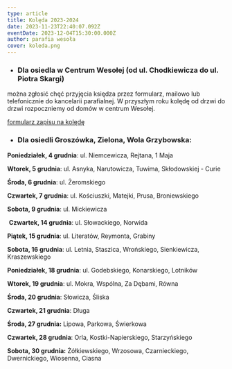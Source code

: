 ```yaml
---
type: article
title: Kolęda 2023-2024
date: 2023-11-23T22:40:07.092Z
eventDate: 2023-12-04T15:30:00.000Z
author: parafia wesoła
cover: koleda.png
---
```

<!--StartFragment-->

* ### Dla osiedla w Centrum Wesołej (od ul. Chodkiewicza do ul. Piotra Skargi) 

można zgłosić chęć przyjęcia księdza przez formularz,  mailowo lub telefonicznie do kancelarii parafialnej. W przyszłym roku kolędę od drzwi do drzwi rozpoczniemy od domów w centrum Wesołej.

[formularz zapisu na kolędę](https://forms.gle/y7QiJ8JMhGNkqcg28)

* ### **Dla osiedli Groszówka, Zielona, Wola Grzybowska:**

**Poniedziałek, 4 grudnia**: ul. Niemcewicza, Rejtana, 1 Maja

**Wtorek, 5 grudnia**: ul. Asnyka, Narutowicza, Tuwima, Skłodowskiej - Curie

**Środa, 6 grudnia**: ul. Żeromskiego

**Czwartek, 7 grudnia**: ul. Kościuszki, Matejki, Prusa, Broniewskiego

**Sobota, 9 grudnia**: ul. Mickiewicza

 **Czwartek, 14 grudnia**: ul. Słowackiego, Norwida

**Piątek, 15 grudnia**: ul. Literatów, Reymonta, Grabiny

**Sobota, 16 grudnia**: ul. Letnia, Staszica, Wrońskiego, Sienkiewicza, Kraszewskiego

**Poniedziałek, 18 grudnia**: ul. Godebskiego, Konarskiego, Lotników

**Wtorek, 19 grudnia**: ul. Mokra, Wspólna, Za Dębami, Równa

**Środa, 20 grudnia**: Słowicza, Śliska

**Czwartek, 21 grudnia**: Długa

**Środa, 27 grudnia:** Lipowa, Parkowa, Świerkowa

**Czwartek, 28 grudnia**: Orla, Kostki-Napierskiego, Starzyńskiego

**Sobota, 30 grudnia:** Żółkiewskiego, Wrzosowa, Czarnieckiego, Dwernickiego, Wiosenna, Ciasna

<!--EndFragment-->